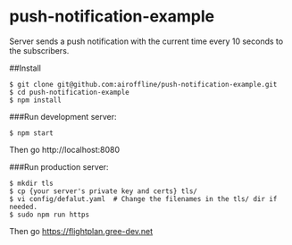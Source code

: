 # push-notification-example
Server sends a push notification with the current time every 10 seconds to the subscribers.

##Install
```
$ git clone git@github.com:airoffline/push-notification-example.git
$ cd push-notification-example
$ npm install
```

###Run development server:
```
$ npm start
```
Then go http://localhost:8080

###Run production server:
```
$ mkdir tls
$ cp {your server's private key and certs} tls/
$ vi config/defalut.yaml  # Change the filenames in the tls/ dir if needed.
$ sudo npm run https
```
Then go https://flightplan.gree-dev.net
